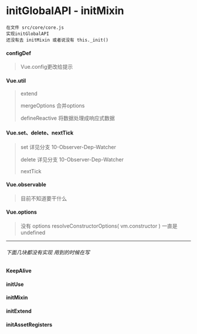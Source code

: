 # initGlobalAPI - initMixin

    在文件 src/core/core.js
    实现initGlobalAPI
    还没有去 initMixin 或者说没有 this._init()

#### configDef
>Vue.config更改给提示
#### Vue.util
>extend
> 
>mergeOptions 合并options
> 
>defineReactive 将数据处理成响应式数据
#### Vue.set、delete、nextTick
>set 详见分支 10-Observer-Dep-Watcher
> 
> delete 详见分支 10-Observer-Dep-Watcher
> 
> nextTick
#### Vue.observable
> 目前不知道要干什么
#### Vue.options
> 没有 options resolveConstructorOptions( vm.constructor ) 一直是undefined

------------
###### 下面几块都没有实现 用到的时候在写
#### KeepAlive
#### initUse
#### initMixin
#### initExtend
#### initAssetRegisters

